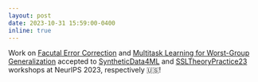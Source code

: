 ```yaml
---
layout: post
date: 2023-10-31 15:59:00-0400
inline: true
---
```


Work on [Facutal Error Correction](https://aclanthology.org/2023.findings-emnlp.451.pdf) and [Multitask Learning for Worst-Group Generalization](https://openreview.net/pdf?id=sPlhAIp6mk) accepted to [SyntheticData4ML](https://www.syntheticdata4ml.vanderschaar-lab.com) and [SSLTheoryPractice23](https://sslneurips23.github.io) workshops at NeurIPS 2023, respectively :us:!